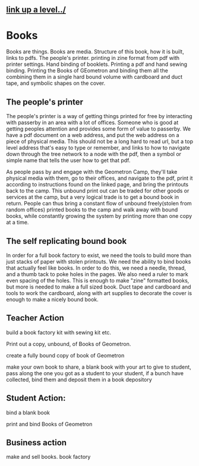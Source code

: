 ## [link up a level../](../)

# Books

Books are things.  Books are media.  Structure of this book, how it is built, links to pdfs. The people's printer.  printing in zine format from pdf with printer settings. Hand binding of booklets.  Printing a pdf and hand sewing binding.  Printing the Books of GEometron and binding them all the combining them in a single hard bound volume with cardboard and duct tape, and symbolic shapes on the cover.

## The people's printer

The people's printer is a way of getting things printed for free by interacting with passerby in an area with a lot of offices.  Someone who is good at getting peoples attention and provides some form of value to passerby.  We have a pdf document on a web address, and put the web address on a piece of physical media.  This should not be a long hard to read url, but a top level address that's easy to type or remember, and links to how to navigate down through the tree network to a node with the pdf, then a symbol or simple name that tells the user how to get that pdf.  

As people pass by and engage with the Geometron Camp, they'll take physical media with them, go to their offices, and navigate to the pdf, print it according to instructions found on the linked page, and bring the printouts back to the camp.  This unbound print out can be traded for other goods or services at the camp, but a very logical trade is to get a bound book in return.  People can thus bring a constant flow of unbound freely(stolen from random offices) printed books to the camp and walk away with bound books, while constantly growing the system by printing more than one copy at a time.

## The self replicating bound book

In order for a full book factory to exist, we need the tools to build more than just stacks of paper with stolen printouts. We need the ability to bind books that actually feel like books.  In order to do this, we need a needle, thread, and a thumb tack to poke holes in the pages.  We also need a ruler to mark even spacing of the holes.  This is enough to make "zine" formatted books, but more is needed to make a full sized book.  Duct tape and cardboard and tools to work the cardboard, along with art supplies to decorate the cover is enough to make a nicely bound book.  


## Teacher Action

build a book factory kit with sewing kit etc.  

Print out a copy, unbound, of Books of Geometron.

create a fully bound copy of book of Geometron 

make your own book to share, a blank book with your art to give to student, pass along the one you got as a student to your student, if a bunch have collected, bind them and deposit them in a book depository


## Student Action:

bind a blank book

print and bind Books of Geometron

## Business action

make and sell books. book factory
